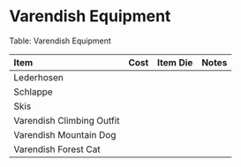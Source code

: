 # Varendish Equipment


Table: Varendish Equipment

| Item                      | Cost | Item Die | Notes                   |
| :------------------------ | :--: | :------- | :---------------------- |
| Lederhosen                |      |          |                         |
| Schlappe                  |      |          |                         |
| Skis                      |      |          |                         |
| Varendish Climbing Outfit |      |          |                         |
| Varendish Mountain Dog    |      |          |                         |
| Varendish Forest Cat      |      |          |                         |

